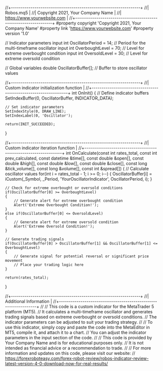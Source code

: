 //+------------------------------------------------------------------+
//|                                                  Robos.mq5       |
//|                          Copyright 2021, Your Company Name       |
//|                                             https://www.yourwebsite.com |
//+------------------------------------------------------------------+
#property copyright 'Copyright 2021, Your Company Name'
#property link      'https://www.yourwebsite.com'
#property version   '1.0'

// Indicator parameters
input int OscillatorPeriod = 14; // Period for the multi-timeframe oscillator
input int OverboughtLevel = 70; // Level for extreme overbought condition
input int OversoldLevel = 30; // Level for extreme oversold condition

// Global variables
double OscillatorBuffer[]; // Buffer to store oscillator values

//+------------------------------------------------------------------+
//| Custom indicator initialization function                         |
//+------------------------------------------------------------------+
int OnInit()
{
    // Define indicator buffers
    SetIndexBuffer(0, OscillatorBuffer, INDICATOR_DATA);

    // Set indicator parameters
    SetIndexStyle(0, DRAW_LINE);
    SetIndexLabel(0, 'Oscillator');

    return(INIT_SUCCEEDED);
}

//+------------------------------------------------------------------+
//| Custom indicator iteration function                              |
//+------------------------------------------------------------------+
int OnCalculate(const int rates_total,
                const int prev_calculated,
                const datetime &time[],
                const double &open[],
                const double &high[],
                const double &low[],
                const double &close[],
                const long &tick_volume[],
                const long &volume[],
                const int &spread[])
{
    // Calculate oscillator values
    for(int i = rates_total - 1; i >= 0; i--)
    {
        OscillatorBuffer[i] = iCustom(_Symbol, _Period, 'YourOscillatorIndicator', OscillatorPeriod, i);
    }

    // Check for extreme overbought or oversold conditions
    if(OscillatorBuffer[0] >= OverboughtLevel)
    {
        // Generate alert for extreme overbought condition
        Alert('Extreme Overbought Condition!');
    }
    else if(OscillatorBuffer[0] <= OversoldLevel)
    {
        // Generate alert for extreme oversold condition
        Alert('Extreme Oversold Condition!');
    }

    // Generate trading signals
    if(OscillatorBuffer[0] > OscillatorBuffer[1] && OscillatorBuffer[1] <= OverboughtLevel)
    {
        // Generate signal for potential reversal or significant price movement
        // Place your trading logic here
    }

    return(rates_total);
}

//+------------------------------------------------------------------+
//| Additional Information                                           |
//+------------------------------------------------------------------+
//
// This code is a custom indicator for the MetaTrader 5 platform (MT5).
// It calculates a multi-timeframe oscillator and generates trading signals based on extreme overbought or oversold conditions.
// The indicator parameters can be adjusted to suit your trading strategy.
//
// To use this indicator, simply copy and paste the code into the MetaEditor in MT5, compile it, and attach it to a chart.
// You can adjust the indicator parameters in the input section of the code.
//
// This code is provided by Your Company Name and is for educational purposes only.
// It is not intended as financial advice or a recommendation to trade.
//
// For more information and updates on this code, please visit our website:
// https://forexroboteasy.com/forex-robot-review/robos-indicator-review-latest-version-4-0-download-now-for-real-results/
